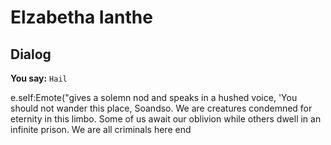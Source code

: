 # Elzabetha Ianthe





## Dialog

**You say:** `Hail`



e.self:Emote("gives a solemn nod and speaks in a hushed voice, 'You should not wander this place, Soandso. We are creatures condemned for eternity in this limbo. Some of us await our oblivion while others dwell in an infinite prison. We are all criminals here 
end